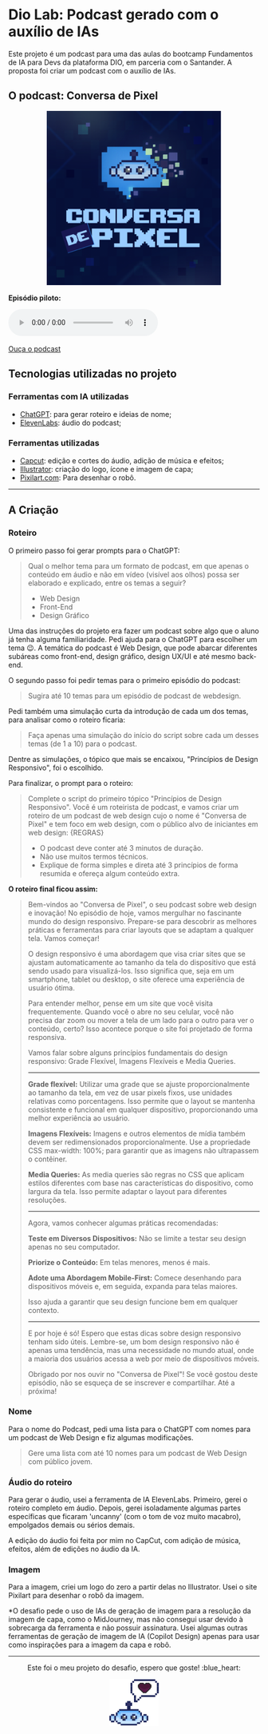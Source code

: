 # Dio Lab: Podcast gerado com o auxílio de IAs
Este projeto é um podcast para uma das aulas do bootcamp Fundamentos de IA para Devs da plataforma DIO, em parceria com o Santander. A proposta foi criar um podcast com o auxílio de IAs.

## O podcast: Conversa de Pixel
<p align="center">
<img src="assets/quadrado.png" alt="Capa do podcast com balão de fala dissolvendo em pixels e nome" style="width: 350px;">
</p>

**Episódio piloto:**

<p>
  <audio controls>
    <source src="outputs/podcast_editado.MP3" type="audio/mp3">
    Erro: O áudio não pode ser reproduzido. Para ouvir o áudio do podcast, siga o caminho da pasta outputs e acesse o arquivo <b>podcast_editado.mp3</b> neste repositório. Ou acesse o link abaixo: 
  </audio>
</p>

[Ouça o podcast](outputs/podcast_editado.MP3)

## Tecnologias utilizadas no projeto
### Ferramentas com IA utilizadas 
- [ChatGPT](https://openai.com/chatgpt/): para gerar roteiro e ideias de nome; 
- [ElevenLabs](https://elevenlabs.io/): áudio do podcast;

### Ferramentas utilizadas
- [Capcut](https://www.capcut.com/): edição e cortes do áudio, adição de música e efeitos; 
- [Illustrator](https://www.adobe.com/br/products/illustrator.html): criação do logo, ícone e imagem de capa; 
- [Pixilart.com](https://www.pixilart.com/): Para desenhar o robô. 

---

## A Criação 

### Roteiro

O primeiro passo foi gerar prompts para o ChatGPT: 

> Qual o melhor tema para um formato de podcast, em que apenas o conteúdo em áudio e não em vídeo (visível aos olhos) possa ser elaborado e explicado, entre os temas a seguir?
>
> - Web Design
> - Front-End
> - Design Gráfico

Uma das instruções do projeto era fazer um podcast sobre algo que o aluno já tenha alguma familiaridade. Pedi ajuda para o ChatGPT para escolher um tema :wink:. A temática do podcast é Web Design, que pode abarcar diferentes subáreas como front-end, design gráfico, design UX/UI e até mesmo back-end. 

O segundo passo foi pedir temas para o primeiro episódio do podcast: 

> Sugira até 10 temas para um episódio de podcast de webdesign. 

Pedi também uma simulação curta da introdução de cada um dos temas, para analisar como o roteiro ficaria: 

> Faça apenas uma simulação do início do script sobre cada um desses temas (de 1 a 10) para o podcast. 

Dentre as simulações, o tópico que mais se encaixou, "Princípios de Design Responsivo", foi o escolhido. 

Para finalizar, o prompt para o roteiro: 

> Complete o script do primeiro tópico "Princípios de Design Responsivo". Você é um roteirista de podcast, e vamos criar um roteiro de um podcast de web design cujo o nome é "Conversa de Pixel" e tem foco em web design, com o público alvo de iniciantes em web design:
> {REGRAS}
> - O podcast deve conter até 3 minutos de duração.
> - Não use muitos termos técnicos. 
> - Explique de forma simples e direta até 3 princípios de forma resumida e ofereça algum conteúdo extra.

**O roteiro final ficou assim:**

<blockquote>
Bem-vindos ao "Conversa de Pixel", o seu podcast sobre web design e inovação! No episódio de hoje, vamos mergulhar no fascinante mundo do design responsivo. Prepare-se para descobrir as melhores práticas e ferramentas para criar layouts que se adaptam a qualquer tela. Vamos começar!

O design responsivo é uma abordagem que visa criar sites que se ajustam automaticamente ao tamanho da tela do dispositivo que está sendo usado para visualizá-los. Isso significa que, seja em um smartphone, tablet ou desktop, o site oferece uma experiência de usuário ótima.

Para entender melhor, pense em um site que você visita frequentemente. Quando você o abre no seu celular, você não precisa dar zoom ou mover a tela de um lado para o outro para ver o conteúdo, certo? Isso acontece porque o site foi projetado de forma responsiva.

Vamos falar sobre alguns princípios fundamentais do design responsivo: Grade Flexível, Imagens Flexíveis e Media Queries.

---

**Grade flexível:** Utilizar uma grade que se ajuste proporcionalmente ao tamanho da tela, em vez de usar pixels fixos, use unidades relativas como porcentagens. Isso permite que o layout se mantenha consistente e funcional em qualquer dispositivo, proporcionando uma melhor experiência ao usuário.

**Imagens Flexíveis:** Imagens e outros elementos de mídia também devem ser redimensionados proporcionalmente. Use a propriedade CSS max-width: 100%; para garantir que as imagens não ultrapassem o contêiner.

**Media Queries:** As media queries são regras no CSS que aplicam estilos diferentes com base nas características do dispositivo, como largura da tela. Isso permite adaptar o layout para diferentes resoluções.

---

Agora, vamos conhecer algumas práticas recomendadas:

**Teste em Diversos Dispositivos:** Não se limite a testar seu design apenas no seu computador. 

**Priorize o Conteúdo:** Em telas menores, menos é mais. 

**Adote uma Abordagem Mobile-First:** Comece desenhando para dispositivos móveis e, em seguida, expanda para telas maiores. 

Isso ajuda a garantir que seu design funcione bem em qualquer contexto.

---

E por hoje é só! Espero que estas dicas sobre design responsivo tenham sido úteis. Lembre-se, um bom design responsivo não é apenas uma tendência, mas uma necessidade no mundo atual, onde a maioria dos usuários acessa a web por meio de dispositivos móveis.

Obrigado por nos ouvir no "Conversa de Pixel"! Se você gostou deste episódio, não se esqueça de se inscrever e compartilhar. Até a próxima!

</blockquote>

### Nome

Para o nome do Podcast, pedi uma lista para o ChatGPT com nomes para um podcast de Web Design e fiz algumas modificações. 

> Gere uma lista com até 10 nomes para um podcast de Web Design com público jovem. 

### Áudio do roteiro

Para gerar o áudio, usei a ferramenta de IA ElevenLabs. Primeiro, gerei o roteiro completo em áudio. Depois, gerei isoladamente algumas partes específicas que ficaram 'uncanny' (com o tom de voz muito macabro), empolgados demais ou sérios demais. 

A edição do áudio foi feita por mim no CapCut, com adição de música, efeitos, além de edições no áudio da IA. 

### Imagem

Para a imagem, criei um logo do zero a partir delas no Illustrator. Usei o site Pixilart para desenhar o robô da imagem. 

*O desafio pede o uso de IAs de geração de imagem para a resolução da imagem de capa, como o MidJourney, mas não consegui usar devido à sobrecarga da ferramenta e não possuir assinatura. Usei algumas outras ferramentas de geração de imagem de IA (Copilot Design) apenas para usar como inspirações para a imagem da capa e robô. 

---

<p align="center">Este foi o meu projeto do desafio, espero que goste! :blue_heart:</p>

<p align="center">
    <img src="assets/encerramento.png" alt="Robô" style="width: 100px;">
</p>

